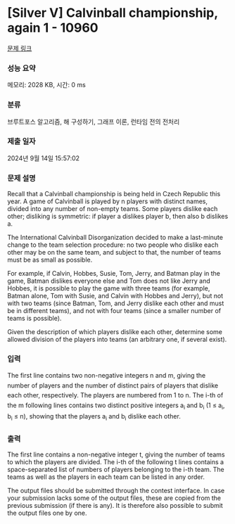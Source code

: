 # [Silver V] Calvinball championship, again 1 - 10960 

[문제 링크](https://www.acmicpc.net/problem/10960) 

### 성능 요약

메모리: 2028 KB, 시간: 0 ms

### 분류

브루트포스 알고리즘, 해 구성하기, 그래프 이론, 런타임 전의 전처리

### 제출 일자

2024년 9월 14일 15:57:02

### 문제 설명

<p>Recall that a Calvinball championship is being held in Czech Republic this year. A game of Calvinball is played by n players with distinct names, divided into any number of non-empty teams. Some players dislike each other; disliking is symmetric: if player a dislikes player b, then also b dislikes a.</p>

<p>The International Calvinball Disorganization decided to make a last-minute change to the team selection procedure: no two people who dislike each other may be on the same team, and subject to that, the number of teams must be as small as possible.</p>

<p>For example, if Calvin, Hobbes, Susie, Tom, Jerry, and Batman play in the game, Batman dislikes everyone else and Tom does not like Jerry and Hobbes, it is possible to play the game with three teams (for example, Batman alone, Tom with Susie, and Calvin with Hobbes and Jerry), but not with two teams (since Batman, Tom, and Jerry dislike each other and must be in different teams), and not with four teams (since a smaller number of teams is possible).</p>

<p>Given the description of which players dislike each other, determine some allowed division of the players into teams (an arbitrary one, if several exist).</p>

### 입력 

 <p><span style="line-height:1.6em">The first line contains two non-negative integers n and m, giving the number of players and the number of distinct pairs of players that dislike each other, respectively. The players are numbered from 1 to n. The i-th of the m following lines contains two distinct positive integers a</span><sub style="line-height:1.6em">i</sub><span style="line-height:1.6em"> and b</span><sub style="line-height:1.6em">i</sub><span style="line-height:1.6em"> (1 ≤ a</span><sub style="line-height:1.6em">i</sub><span style="line-height:1.6em">, b</span><sub style="line-height:1.6em">i</sub><span style="line-height:1.6em"> ≤ n), showing that the players a</span><sub style="line-height:1.6em">i</sub><span style="line-height:1.6em"> and b</span><sub style="line-height:1.6em">i</sub><span style="line-height:1.6em"> dislike each other.</span></p>

### 출력 

 <p>The first line contains a non-negative integer t, giving the number of teams to which the players are divided. The i-th of the following t lines contains a space-separated list of numbers of players belonging to the i-th team. The teams as well as the players in each team can be listed in any order.</p>

<p>The output files should be submitted through the contest interface. In case your submission lacks some of the output files, these are copied from the previous submission (if there is any). It is therefore also possible to submit the output files one by one.</p>

